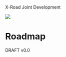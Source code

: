 X-Road Joint Development

![](http://priitparmakson.github.io/SVG/ROADMAP-01.svg)

# Roadmap

DRAFT v0.0

